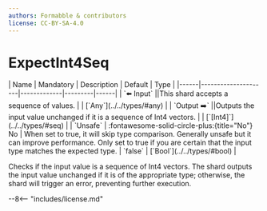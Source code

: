 ```yaml
---
authors: Formabble & contributors
license: CC-BY-SA-4.0
---
```



# ExpectInt4Seq

<div class="sh-parameters" markdown="1">
| Name | Mandatory | Description | Default | Type |
|------|---------------------|-------------|---------|------|
| `⬅️ Input` ||This shard accepts a sequence of values. | | [`Any`](../../types/#any) |
| `Output ➡️` ||Outputs the input value unchanged if it is a sequence of Int4 vectors. | | [`[Int4]`](../../types/#seq) |
| `Unsafe` | :fontawesome-solid-circle-plus:{title="No"} No  | When set to true, it will skip type comparison. Generally unsafe but it can improve performance. Only set to true if you are certain that the input type matches the expected type. | `false` | [`Bool`](../../types/#bool) |

</div>

Checks if the input value is a sequence of Int4 vectors. The shard outputs the input value unchanged if it is of the appropriate type; otherwise, the shard will trigger an error, preventing further execution.

--8<-- "includes/license.md"

